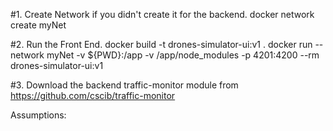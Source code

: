 #1. Create Network if you didn't create it for the backend.
docker network create myNet

#2. Run the Front End.
docker build -t drones-simulator-ui:v1 .
docker run --network myNet -v ${PWD}:/app -v /app/node_modules -p 4201:4200 --rm drones-simulator-ui:v1

#3. Download the backend traffic-monitor module from https://github.com/cscib/traffic-monitor

Assumptions:

